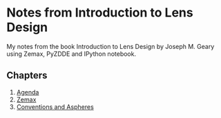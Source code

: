 Notes from Introduction to Lens Design 
======================================

My notes from the book Introduction to Lens Design by Joseph M. Geary
using Zemax, PyZDDE and IPython notebook.

Chapters
--------

1. [Agenda](http://nbviewer.ipython.org/github/indranilsinharoy/Intro2LensDesignByGeary/blob/master/Intro2LensDesign_JMGeary_Ch01.ipynb)
2. [Zemax](http://nbviewer.ipython.org/github/indranilsinharoy/Intro2LensDesignByGeary/blob/master/Intro2LensDesign_JMGeary_Ch02.ipynb)
3. [Conventions and Aspheres](http://nbviewer.ipython.org/github/indranilsinharoy/Intro2LensDesignByGeary/blob/master/Intro2LensDesign_JMGeary_Ch03.ipynb)




